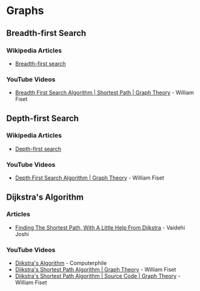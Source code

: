 # Graphs

## Breadth-first Search

### Wikipedia Articles

* [Breadth-first search](https://en.wikipedia.org/wiki/Breadth-first_search)

### YouTube Videos

* [Breadth First Search Algorithm | Shortest Path | Graph Theory](https://www.youtube.com/watch?v=oDqjPvD54Ss) - William Fiset

## Depth-first Search

### Wikipedia Articles

* [Depth-first search](https://en.wikipedia.org/wiki/Depth-first_search)

### YouTube Videos

* [Depth First Search Algorithm | Graph Theory](https://www.youtube.com/watch?v=7fujbpJ0LB4) - William Fiset

## Dijkstra's Algorithm

### Articles

* [Finding The Shortest Path, With A Little Help From Dijkstra](https://medium.com/basecs/finding-the-shortest-path-with-a-little-help-from-dijkstra-613149fbdc8e) - Vaidehi Joshi

### YouTube Videos

* [Dijkstra's Algorithm](https://www.youtube.com/watch?v=GazC3A4OQTE) - Computerphile
* [Dijkstra's Shortest Path Algorithm | Graph Theory](https://www.youtube.com/watch?v=pSqmAO-m7Lk) - William Fiset
* [Dijkstra's Shortest Path Algorithm | Source Code | Graph Theory](https://www.youtube.com/watch?v=mbLzxKUeLJ4) - William Fiset
